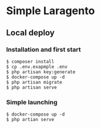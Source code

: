 # Simple Laragento

## Local deploy

### Installation and first start
```shell
$ composer install
$ cp .env.exapmple .env
$ php artisan key:generate
$ docker-compose up -d
$ php artisan migrate
$ php artisan serve
```

### Simple launching
```shell
$ docker-compose up -d
$ php artian serve
```
